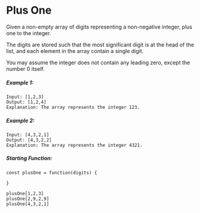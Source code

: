 # Plus One

Given a non-empty array of digits representing a non-negative integer, plus one to the integer.

The digits are stored such that the most significant digit is at the head of the list, and each element in the array contain a single digit.

You may assume the integer does not contain any leading zero, except the number 0 itself.

##### Example 1:

```
Input: [1,2,3]
Output: [1,2,4]
Explanation: The array represents the integer 123.
```

##### Example 2:

```
Input: [4,3,2,1]
Output: [4,3,2,2]
Explanation: The array represents the integer 4321.
```

##### Starting Function: 

```
const plusOne = function(digits) {

}

plusOne[1,2,3]
plusOne[2,9,2,9]
plusOne[4,3,2,1]

```
